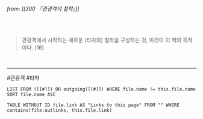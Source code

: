 ###### from: [[300 『관광객의 철학』]]  
<br/>

>관광객에서 시작하는 새로운 (타자의) 철학을 구상하는 것, 이것이 이 책의 목적이다. (16)  

<br/>

---
#관광객  #타자 


```dataview 
LIST FROM ([[#]]) OR outgoing([[#]]) WHERE file.name != this.file.name SORT file.name ASC 
```

```dataview 
TABLE WITHOUT ID file.link AS "Links to this page" FROM "" WHERE contains(file.outlinks, this.file.link) 
```
